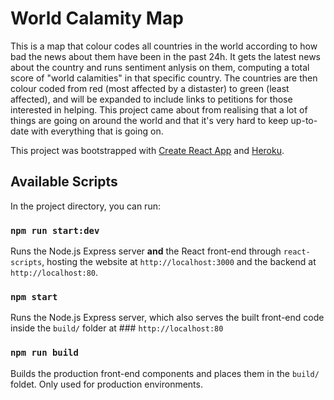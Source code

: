# World Calamity Map

This is a map that colour codes all countries in the world according to how bad the news about them have been in the past 24h. It gets the latest news about the country and runs sentiment anlysis on them, computing a total score of "world calamities" in that specific country. The countries are then colour coded from red (most affected by a distaster) to green (least affected), and will be expanded to include links to petitions for those interested in helping. This project came about from realising that a lot of things are going on around the world and that it's very hard to keep up-to-date with everything that is going on.

This project was bootstrapped with [Create React App](https://github.com/facebook/create-react-app) and [Heroku](https://devcenter.heroku.com/articles/getting-started-with-nodejs).

## Available Scripts

In the project directory, you can run:

### `npm run start:dev`

Runs the Node.js Express server **and** the React front-end through `react-scripts`, hosting the website at `http://localhost:3000` and the backend at `http://localhost:80`.

### `npm start`

Runs the Node.js Express server, which also serves the built front-end code inside the `build/` folder at ### `http://localhost:80`

### `npm run build`

Builds the production front-end components and places them in the `build/` foldet. Only used for production environments.
